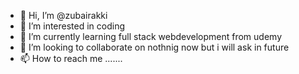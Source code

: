 - 👋 Hi, I’m @zubairakki
- 👀 I’m interested in coding 
- 🌱 I’m currently learning full stack webdevelopment from udemy
- 💞️ I’m looking to collaborate on nothnig now but i will ask in future
- 📫 How to reach me .......

<!---
zubairakki/zubairakki is a ✨ special ✨ repository because its `README.md` (this file) appears on your GitHub profile.
You can click the Preview link to take a look at your changes.
--->
